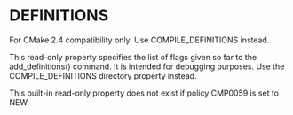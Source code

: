   

# DEFINITIONS  
For CMake 2.4 compatibility only.  Use COMPILE_DEFINITIONS
instead.  

This read-only property specifies the list of flags given so far to
the add_definitions() command.  It is intended for debugging
purposes.  Use the COMPILE_DEFINITIONS directory property
instead.  

This built-in read-only property does not exist if policy
CMP0059 is set to NEW.  

